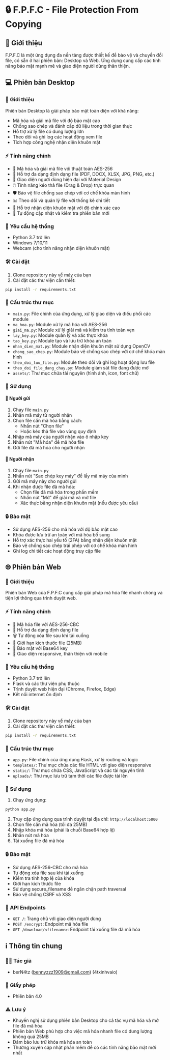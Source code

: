 # 🔒 F.P.F.C - File Protection From Copying

## 📝 Giới thiệu
F.P.F.C là một ứng dụng đa nền tảng được thiết kế để bảo vệ và chuyển đổi file, có sẵn ở hai phiên bản: Desktop và Web. Ứng dụng cung cấp các tính năng bảo mật mạnh mẽ và giao diện người dùng thân thiện.

## 💻 Phiên bản Desktop

### 🎯 Giới thiệu
Phiên bản Desktop là giải pháp bảo mật toàn diện với khả năng:
- Mã hóa và giải mã file với độ bảo mật cao
- Chống sao chép và đánh cắp dữ liệu trong thời gian thực
- Hỗ trợ xử lý file có dung lượng lớn
- Theo dõi và ghi log các hoạt động xem file
- Tích hợp công nghệ nhận diện khuôn mặt

### ⚡ Tính năng chính
- 🔐 Mã hóa và giải mã file với thuật toán AES-256
- 📁 Hỗ trợ đa dạng định dạng file (PDF, DOCX, XLSX, JPG, PNG, etc.)
- 🎨 Giao diện người dùng hiện đại với Material Design
- 🖱️ Tính năng kéo thả file (Drag & Drop) trực quan
- 🛡️ Bảo vệ file chống sao chép với cơ chế khóa màn hình
- 📊 Theo dõi và quản lý file với thống kê chi tiết
- 👤 Hỗ trợ nhận diện khuôn mặt với độ chính xác cao
- 🔄 Tự động cập nhật và kiểm tra phiên bản mới

### 💾 Yêu cầu hệ thống
- Python 3.7 trở lên
- Windows 7/10/11
- Webcam (cho tính năng nhận diện khuôn mặt)

### 🛠️ Cài đặt
1. Clone repository này về máy của bạn
2. Cài đặt các thư viện cần thiết:
```bash
pip install -r requirements.txt
```

### 📂 Cấu trúc thư mục
- `main.py`: File chính của ứng dụng, xử lý giao diện và điều phối các module
- `ma_hoa.py`: Module xử lý mã hóa với AES-256
- `giai_ma.py`: Module xử lý giải mã và kiểm tra tính toàn vẹn
- `lay_key.py`: Module quản lý và xác thực khóa
- `tao_key.py`: Module tạo và lưu trữ khóa an toàn
- `nhan_dien_mat.py`: Module nhận diện khuôn mặt sử dụng OpenCV
- `chong_sao_chep.py`: Module bảo vệ chống sao chép với cơ chế khóa màn hình
- `theo_doi_luu_file.py`: Module theo dõi và ghi log hoạt động lưu file
- `theo_doi_file_dang_chay.py`: Module giám sát file đang được mở
- `assets/`: Thư mục chứa tài nguyên (hình ảnh, icon, font chữ)

### 📱 Sử dụng

#### 👤 Người gửi
1. Chạy file `main.py`
2. Nhận mã máy từ người nhận
3. Chọn file cần mã hóa bằng cách:
   - Nhấn nút "Chọn file"
   - Hoặc kéo thả file vào vùng quy định
4. Nhập mã máy của người nhận vào ô nhập key
5. Nhấn nút "Mã hóa" để mã hóa file
6. Gửi file đã mã hóa cho người nhận

#### 👥 Người nhận
1. Chạy file `main.py`
2. Nhấn nút "Sao chép key máy" để lấy mã máy của mình
3. Gửi mã máy này cho người gửi
4. Khi nhận được file đã mã hóa:
   - Chọn file đã mã hóa trong phần mềm
   - Nhấn nút "Mở" để giải mã và mở file
   - Xác thực bằng nhận diện khuôn mặt (nếu được yêu cầu)

### 🔒 Bảo mật
- Sử dụng AES-256 cho mã hóa với độ bảo mật cao
- Khóa được lưu trữ an toàn với mã hóa bổ sung
- Hỗ trợ xác thực hai yếu tố (2FA) bằng nhận diện khuôn mặt
- Bảo vệ chống sao chép trái phép với cơ chế khóa màn hình
- Ghi log chi tiết các hoạt động truy cập file

## 🌐 Phiên bản Web

### 🎯 Giới thiệu
Phiên bản Web của F.P.F.C cung cấp giải pháp mã hóa file nhanh chóng và tiện lợi thông qua trình duyệt web.

### ⚡ Tính năng chính
- 🔐 Mã hóa file với AES-256-CBC
- 📁 Hỗ trợ đa dạng định dạng file
- 🗑️ Tự động xóa file sau khi tải xuống
- 📏 Giới hạn kích thước file (25MB)
- 🔑 Bảo mật với Base64 key
- 🌈 Giao diện responsive, thân thiện với mobile

### 💾 Yêu cầu hệ thống
- Python 3.7 trở lên
- Flask và các thư viện phụ thuộc
- Trình duyệt web hiện đại (Chrome, Firefox, Edge)
- Kết nối internet ổn định

### 🛠️ Cài đặt
1. Clone repository này về máy của bạn
2. Cài đặt các thư viện cần thiết:
```bash
pip install -r requirements.txt
```

### 📂 Cấu trúc thư mục
- `app.py`: File chính của ứng dụng Flask, xử lý routing và logic
- `templates/`: Thư mục chứa các file HTML với giao diện responsive
- `static/`: Thư mục chứa CSS, JavaScript và các tài nguyên tĩnh
- `uploads/`: Thư mục lưu trữ tạm thời các file được tải lên

### 📱 Sử dụng
1. Chạy ứng dụng:
```bash
python app.py
```
2. Truy cập ứng dụng qua trình duyệt tại địa chỉ: `http://localhost:5000`
3. Chọn file cần mã hóa (tối đa 25MB)
4. Nhập khóa mã hóa (phải là chuỗi Base64 hợp lệ)
5. Nhấn nút mã hóa
6. Tải xuống file đã mã hóa

### 🔒 Bảo mật
- Sử dụng AES-256-CBC cho mã hóa
- Tự động xóa file sau khi tải xuống
- Kiểm tra tính hợp lệ của khóa
- Giới hạn kích thước file
- Sử dụng secure_filename để ngăn chặn path traversal
- Bảo vệ chống CSRF và XSS

### 🔌 API Endpoints
- `GET /`: Trang chủ với giao diện người dùng
- `POST /encrypt`: Endpoint mã hóa file
- `GET /download/<filename>`: Endpoint tải xuống file đã mã hóa

## ℹ️ Thông tin chung

### 👨‍💻 Tác giả
- berN4tz (bennyzzz1909@gmail.com) (4txinhvaio)

### 📄 Giấy phép
- Phiên bản 4.0

### ⚠️ Lưu ý
- Khuyến nghị sử dụng phiên bản Desktop cho cả tác vụ mã hóa và mở file đã mã hóa
- Phiên bản Web phù hợp cho việc mã hóa nhanh file có dung lượng không quá 25MB
- Đảm bảo lưu trữ khóa mã hóa an toàn
- Thường xuyên cập nhật phần mềm để có các tính năng bảo mật mới nhất
